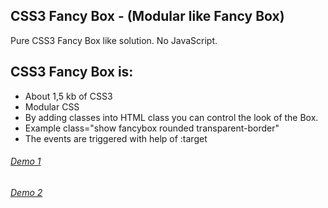CSS3 Fancy Box - (Modular like Fancy Box)
-----
Pure CSS3 Fancy Box like solution. No JavaScript.

CSS3 Fancy Box is:
---------------------

  * About 1,5 kb of CSS3
  * Modular CSS 
  * By adding classes into HTML class you can control the look of the Box.
  * Example class="show fancybox rounded transparent-border"
  * The events are triggered with help of :target
  
###### [Demo 1](CSS-BoxModel1.html)

###### [Demo 2](CSS-BoxModel2.html#show1)

	
